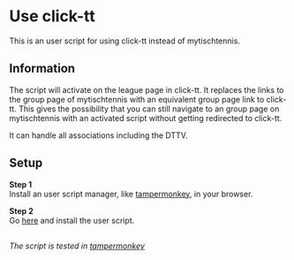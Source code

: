 # Use click-tt

This is an user script for using click-tt instead of mytischtennis.

## Information

The script will activate on the league page in click-tt.
It replaces the links to the group page of mytischtennis with an equivalent group page link to click-tt.
This gives the possibility that you can still navigate to an group page on mytischtennis with an activated script without getting redirected to click-tt.

It can handle all associations including the DTTV.

## Setup

**Step 1**  
Install an user script manager, like [tampermonkey](https://www.tampermonkey.net/), in your browser.

**Step 2**  
Go [here](https://openuserjs.org/scripts/5he1d0r/use_click-tt) and install the user script.

##

*The script is tested in [tampermonkey](https://www.tampermonkey.net/)*
